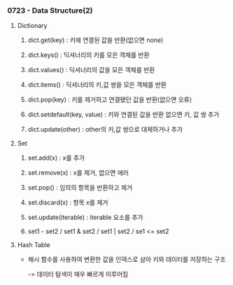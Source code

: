 ### 0723 - Data Structure(2)

1. Dictionary

    1. dict.get(key) : 키에 연결된 값을 반환(없으면 none) 

    2. dict.keys() : 딕셔너리의 키를 모은 객체를 반환

    3. dict.values() : 딕셔너리의 값을 모은 객체를 반환

    4. dict.items() : 딕셔너리의 키,값 쌍을 모은 객체를 반환

    5. dict.pop(key) : 키를 제거하고 연결됐던 값을 반환(없으면 오류)

    6. dict.setdefault(key, value) : 키와 연결된 값을 반환 없으면 키, 값 쌍 추가

    7. dict.update(other) : other의 키,값 쌍으로 대체하거나 추가 

2. Set

    1. set.add(x) : x를 추가 

    2. set.remove(x) : x를 제거, 없으면 에러

    3. set.pop() : 임의의 항목을 반환하고 제거

    4. set.discard(x) : 항목 x를 제거

    5. set.update(iterable) : iterable 요소를 추가

    6. set1 - set2 / set1 & set2 / set1 | set2 / se1 <= set2

3. Hash Table

    - 해시 함수를 사용하여 변환한 값을 인덱스로 삼아 키와 데이터를 저장하는 구조

        -> 데이터 탐색이 매우 빠르게 이루어짐